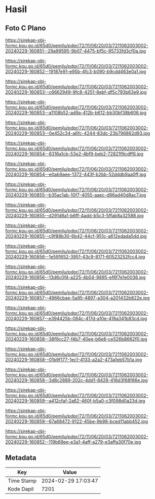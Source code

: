 # Hasil

## Foto C Plano

https://sirekap-obj-formc.kpu.go.id/65d0/pemilu/pdpr/72/11/06/20/03/7211062003002-20240229-160851--29a99595-9b07-4475-bf5c-95733fd3cf0a.jpg

https://sirekap-obj-formc.kpu.go.id/65d0/pemilu/pdpr/72/11/06/20/03/7211062003002-20240229-160852--19187e91-e95b-4fc3-b090-b9cdd463e0a1.jpg

https://sirekap-obj-formc.kpu.go.id/65d0/pemilu/pdpr/72/11/06/20/03/7211062003002-20240229-160853--c6662949-9fc8-4251-8ebf-df5c793b63e9.jpg

https://sirekap-obj-formc.kpu.go.id/65d0/pemilu/pdpr/72/11/06/20/03/7211062003002-20240229-160853--a1108b52-ad9a-412b-b612-bb30bf38b606.jpg

https://sirekap-obj-formc.kpu.go.id/65d0/pemilu/pdpr/72/11/06/20/03/7211062003002-20240229-160853--0e452c34-a6fc-4244-83dc-23b796862d93.jpg

https://sirekap-obj-formc.kpu.go.id/65d0/pemilu/pdpr/72/11/06/20/03/7211062003002-20240229-160854--8316a1cb-53e2-4bf9-beb2-72821f9cdff6.jpg

https://sirekap-obj-formc.kpu.go.id/65d0/pemilu/pdpr/72/11/06/20/03/7211062003002-20240229-160854--e0ab9aee-1372-443f-b2bb-52dddb9aa0ff.jpg

https://sirekap-obj-formc.kpu.go.id/65d0/pemilu/pdpr/72/11/06/20/03/7211062003002-20240229-160855--b35ac1ab-10f7-4055-aaec-d96ad40d8ac7.jpg

https://sirekap-obj-formc.kpu.go.id/65d0/pemilu/pdpr/72/11/06/20/03/7211062003002-20240229-160855--d291d8a1-b6ff-4add-b5c3-5ffab8a32588.jpg

https://sirekap-obj-formc.kpu.go.id/65d0/pemilu/pdpr/72/11/06/20/03/7211062003002-20240229-160855--c9f88b30-6b42-44cf-951c-a612edada5dd.jpg

https://sirekap-obj-formc.kpu.go.id/65d0/pemilu/pdpr/72/11/06/20/03/7211062003002-20240229-160856--1e591652-3951-43c9-8171-60523252fcc4.jpg

https://sirekap-obj-formc.kpu.go.id/65d0/pemilu/pdpr/72/11/06/20/03/7211062003002-20240229-160856--13d6c0f4-a225-4b04-9895-ef6f7e1e0036.jpg

https://sirekap-obj-formc.kpu.go.id/65d0/pemilu/pdpr/72/11/06/20/03/7211062003002-20240229-160857--4966cbae-5a95-4897-a304-a201432b822e.jpg

https://sirekap-obj-formc.kpu.go.id/65d0/pemilu/pdpr/72/11/06/20/03/7211062003002-20240229-160857--e394425b-084c-417d-a10e-418a341b83cd.jpg

https://sirekap-obj-formc.kpu.go.id/65d0/pemilu/pdpr/72/11/06/20/03/7211062003002-20240229-160858--38f9cc27-f4b7-40ee-b6e8-ce526b8662f0.jpg

https://sirekap-obj-formc.kpu.go.id/65d0/pemilu/pdpr/72/11/06/20/03/7211062003002-20240229-160858--01b9f177-1ec1-4133-a2a2-473a1eb57b1a.jpg

https://sirekap-obj-formc.kpu.go.id/65d0/pemilu/pdpr/72/11/06/20/03/7211062003002-20240229-160858--3d8c2889-202c-4dd1-8428-416d3f68f86e.jpg

https://sirekap-obj-formc.kpu.go.id/65d0/pemilu/pdpr/72/11/06/20/03/7211062003002-20240229-160859--a412cfaf-2a62-460f-b5a0-c3f098d0a23d.jpg

https://sirekap-obj-formc.kpu.go.id/65d0/pemilu/pdpr/72/11/06/20/03/7211062003002-20240229-160859--67a68472-9122-45be-9b98-bced11abb452.jpg

https://sirekap-obj-formc.kpu.go.id/65d0/pemilu/pdpr/72/11/06/20/03/7211062003002-20240229-160852--119b69ee-e3a1-4aff-a279-e3affa30f70e.jpg


## Metadata

| Key        | Value               |
| ---------- | ------------------- |
| Time Stamp | 2024-02-29 17:03:47 |
| Kode Dapil | 7201                |



